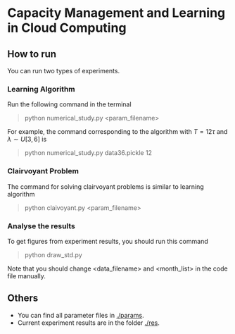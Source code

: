 # Capacity Management and Learning in Cloud Computing
## How to run  
You can run two types of experiments.  
### Learning Algorithm
Run the following command in the terminal
> python numerical_study.py <param_filename> <months>  

For example, the command corresponding to the algorithm with $T = 12\tau$ and $\lambda\sim U[3,6]$ is

> python numerical_study.py data36.pickle 12

### Clairvoyant Problem
The command for solving clairvoyant problems is similar to learning algorithm
> python claivoyant.py <param_filename> <months>  

### Analyse the results
To get figures from experiment results, you should run this command
> python draw_std.py

Note that you should change <data_filename> and <month_list> in the code file manually.

## Others
* You can find all parameter files in [./params](https://github.com/CyrusNiry/cloudcomputing/tree/main/params).
* Current experiment results are in the folder [./res](https://github.com/CyrusNiry/cloudcomputing/tree/main/res).
